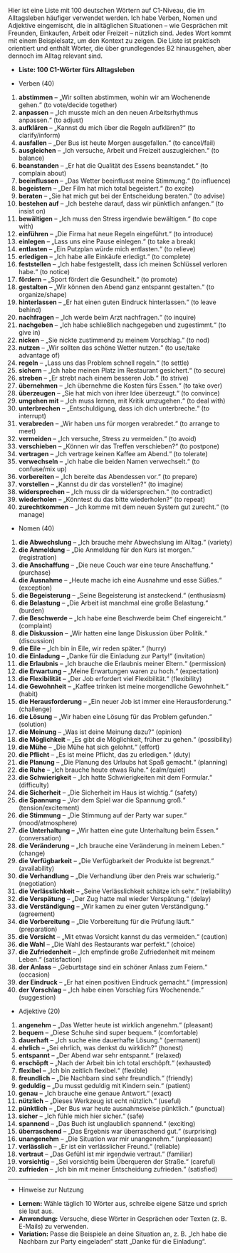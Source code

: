 
Hier ist eine Liste mit 100 deutschen Wörtern auf C1-Niveau, die im Alltagsleben häufiger verwendet werden. Ich habe Verben, Nomen und Adjektive eingemischt, die in alltäglichen Situationen – wie Gesprächen mit Freunden, Einkaufen, Arbeit oder Freizeit – nützlich sind. Jedes Wort kommt mit einem Beispielsatz, um den Kontext zu zeigen. Die Liste ist praktisch orientiert und enthält Wörter, die über grundlegendes B2 hinausgehen, aber dennoch im Alltag relevant sind.



+ **Liste: 100 C1-Wörter fürs Alltagsleben**

+ Verben (40)

1. **abstimmen** – „Wir sollten abstimmen, wohin wir am Wochenende gehen.“ (to vote/decide together)
2. **anpassen** – „Ich musste mich an den neuen Arbeitsrhythmus anpassen.“ (to adjust)
3. **aufklären** – „Kannst du mich über die Regeln aufklären?“ (to clarify/inform)
4. **ausfallen** – „Der Bus ist heute Morgen ausgefallen.“ (to cancel/fail)
5. **ausgleichen** – „Ich versuche, Arbeit und Freizeit auszugleichen.“ (to balance)
6. **beanstanden** – „Er hat die Qualität des Essens beanstandet.“ (to complain about)
7. **beeinflussen** – „Das Wetter beeinflusst meine Stimmung.“ (to influence)
8. **begeistern** – „Der Film hat mich total begeistert.“ (to excite)
9. **beraten** – „Sie hat mich gut bei der Entscheidung beraten.“ (to advise)
10. **bestehen auf** – „Ich bestehe darauf, dass wir pünktlich anfangen.“ (to insist on)
11. **bewältigen** – „Ich muss den Stress irgendwie bewältigen.“ (to cope with)
12. **einführen** – „Die Firma hat neue Regeln eingeführt.“ (to introduce)
13. **einlegen** – „Lass uns eine Pause einlegen.“ (to take a break)
14. **entlasten** – „Ein Putzplan würde mich entlasten.“ (to relieve)
15. **erledigen** – „Ich habe alle Einkäufe erledigt.“ (to complete)
16. **feststellen** – „Ich habe festgestellt, dass ich meinen Schlüssel verloren habe.“ (to notice)
17. **fördern** – „Sport fördert die Gesundheit.“ (to promote)
18. **gestalten** – „Wir können den Abend ganz entspannt gestalten.“ (to organize/shape)
19. **hinterlassen** – „Er hat einen guten Eindruck hinterlassen.“ (to leave behind)
20. **nachfragen** – „Ich werde beim Arzt nachfragen.“ (to inquire)
21. **nachgeben** – „Ich habe schließlich nachgegeben und zugestimmt.“ (to give in)
22. **nicken** – „Sie nickte zustimmend zu meinem Vorschlag.“ (to nod)
23. **nutzen** – „Wir sollten das schöne Wetter nutzen.“ (to use/take advantage of)
24. **regeln** – „Lass uns das Problem schnell regeln.“ (to settle)
25. **sichern** – „Ich habe meinen Platz im Restaurant gesichert.“ (to secure)
26. **streben** – „Er strebt nach einem besseren Job.“ (to strive)
27. **übernehmen** – „Ich übernehme die Kosten fürs Essen.“ (to take over)
28. **überzeugen** – „Sie hat mich von ihrer Idee überzeugt.“ (to convince)
29. **umgehen mit** – „Ich muss lernen, mit Kritik umzugehen.“ (to deal with)
30. **unterbrechen** – „Entschuldigung, dass ich dich unterbreche.“ (to interrupt)
31. **verabreden** – „Wir haben uns für morgen verabredet.“ (to arrange to meet)
32. **vermeiden** – „Ich versuche, Stress zu vermeiden.“ (to avoid)
33. **verschieben** – „Können wir das Treffen verschieben?“ (to postpone)
34. **vertragen** – „Ich vertrage keinen Kaffee am Abend.“ (to tolerate)
35. **verwechseln** – „Ich habe die beiden Namen verwechselt.“ (to confuse/mix up)
36. **vorbereiten** – „Ich bereite das Abendessen vor.“ (to prepare)
37. **vorstellen** – „Kannst du dir das vorstellen?“ (to imagine)
38. **widersprechen** – „Ich muss dir da widersprechen.“ (to contradict)
39. **wiederholen** – „Könntest du das bitte wiederholen?“ (to repeat)
40. **zurechtkommen** – „Ich komme mit dem neuen System gut zurecht.“ (to manage)

+ Nomen (40)

1. **die Abwechslung** – „Ich brauche mehr Abwechslung im Alltag.“ (variety)
2. **die Anmeldung** – „Die Anmeldung für den Kurs ist morgen.“ (registration)
3. **die Anschaffung** – „Die neue Couch war eine teure Anschaffung.“ (purchase)
4. **die Ausnahme** – „Heute mache ich eine Ausnahme und esse Süßes.“ (exception)
5. **die Begeisterung** – „Seine Begeisterung ist ansteckend.“ (enthusiasm)
6. **die Belastung** – „Die Arbeit ist manchmal eine große Belastung.“ (burden)
7. **die Beschwerde** – „Ich habe eine Beschwerde beim Chef eingereicht.“ (complaint)
8. **die Diskussion** – „Wir hatten eine lange Diskussion über Politik.“ (discussion)
9. **die Eile** – „Ich bin in Eile, wir reden später.“ (hurry)
10. **die Einladung** – „Danke für die Einladung zur Party!“ (invitation)
11. **die Erlaubnis** – „Ich brauche die Erlaubnis meiner Eltern.“ (permission)
12. **die Erwartung** – „Meine Erwartungen waren zu hoch.“ (expectation)
13. **die Flexibilität** – „Der Job erfordert viel Flexibilität.“ (flexibility)
14. **die Gewohnheit** – „Kaffee trinken ist meine morgendliche Gewohnheit.“ (habit)
15. **die Herausforderung** – „Ein neuer Job ist immer eine Herausforderung.“ (challenge)
16. **die Lösung** – „Wir haben eine Lösung für das Problem gefunden.“ (solution)
17. **die Meinung** – „Was ist deine Meinung dazu?“ (opinion)
18. **die Möglichkeit** – „Es gibt die Möglichkeit, früher zu gehen.“ (possibility)
19. **die Mühe** – „Die Mühe hat sich gelohnt.“ (effort)
20. **die Pflicht** – „Es ist meine Pflicht, das zu erledigen.“ (duty)
21. **die Planung** – „Die Planung des Urlaubs hat Spaß gemacht.“ (planning)
22. **die Ruhe** – „Ich brauche heute etwas Ruhe.“ (calm/quiet)
23. **die Schwierigkeit** – „Ich hatte Schwierigkeiten mit dem Formular.“ (difficulty)
24. **die Sicherheit** – „Die Sicherheit im Haus ist wichtig.“ (safety)
25. **die Spannung** – „Vor dem Spiel war die Spannung groß.“ (tension/excitement)
26. **die Stimmung** – „Die Stimmung auf der Party war super.“ (mood/atmosphere)
27. **die Unterhaltung** – „Wir hatten eine gute Unterhaltung beim Essen.“ (conversation)
28. **die Veränderung** – „Ich brauche eine Veränderung in meinem Leben.“ (change)
29. **die Verfügbarkeit** – „Die Verfügbarkeit der Produkte ist begrenzt.“ (availability)
30. **die Verhandlung** – „Die Verhandlung über den Preis war schwierig.“ (negotiation)
31. **die Verlässlichkeit** – „Seine Verlässlichkeit schätze ich sehr.“ (reliability)
32. **die Verspätung** – „Der Zug hatte mal wieder Verspätung.“ (delay)
33. **die Verständigung** – „Wir kamen zu einer guten Verständigung.“ (agreement)
34. **die Vorbereitung** – „Die Vorbereitung für die Prüfung läuft.“ (preparation)
35. **die Vorsicht** – „Mit etwas Vorsicht kannst du das vermeiden.“ (caution)
36. **die Wahl** – „Die Wahl des Restaurants war perfekt.“ (choice)
37. **die Zufriedenheit** – „Ich empfinde große Zufriedenheit mit meinem Leben.“ (satisfaction)
38. **der Anlass** – „Geburtstage sind ein schöner Anlass zum Feiern.“ (occasion)
39. **der Eindruck** – „Er hat einen positiven Eindruck gemacht.“ (impression)
40. **der Vorschlag** – „Ich habe einen Vorschlag fürs Wochenende.“ (suggestion)

+ Adjektive (20)

1. **angenehm** – „Das Wetter heute ist wirklich angenehm.“ (pleasant)
2. **bequem** – „Diese Schuhe sind super bequem.“ (comfortable)
3. **dauerhaft** – „Ich suche eine dauerhafte Lösung.“ (permanent)
4. **ehrlich** – „Sei ehrlich, was denkst du wirklich?“ (honest)
5. **entspannt** – „Der Abend war sehr entspannt.“ (relaxed)
6. **erschöpft** – „Nach der Arbeit bin ich total erschöpft.“ (exhausted)
7. **flexibel** – „Ich bin zeitlich flexibel.“ (flexible)
8. **freundlich** – „Die Nachbarn sind sehr freundlich.“ (friendly)
9. **geduldig** – „Du musst geduldig mit Kindern sein.“ (patient)
10. **genau** – „Ich brauche eine genaue Antwort.“ (exact)
11. **nützlich** – „Dieses Werkzeug ist echt nützlich.“ (useful)
12. **pünktlich** – „Der Bus war heute ausnahmsweise pünktlich.“ (punctual)
13. **sicher** – „Ich fühle mich hier sicher.“ (safe)
14. **spannend** – „Das Buch ist unglaublich spannend.“ (exciting)
15. **überraschend** – „Das Ergebnis war überraschend gut.“ (surprising)
16. **unangenehm** – „Die Situation war mir unangenehm.“ (unpleasant)
17. **verlässlich** – „Er ist ein verlässlicher Freund.“ (reliable)
18. **vertraut** – „Das Gefühl ist mir irgendwie vertraut.“ (familiar)
19. **vorsichtig** – „Sei vorsichtig beim Überqueren der Straße.“ (careful)
20. **zufrieden** – „Ich bin mit meiner Entscheidung zufrieden.“ (satisfied)

---

+ Hinweise zur Nutzung

- **Lernen:** Wähle täglich 10 Wörter aus, schreibe eigene Sätze und sprich sie laut aus.
- **Anwendung:** Versuche, diese Wörter in Gesprächen oder Texten (z. B. E-Mails) zu verwenden.
- **Variation:** Passe die Beispiele an deine Situation an, z. B. „Ich habe die Nachbarn zur Party eingeladen“ statt „Danke für die Einladung“.


